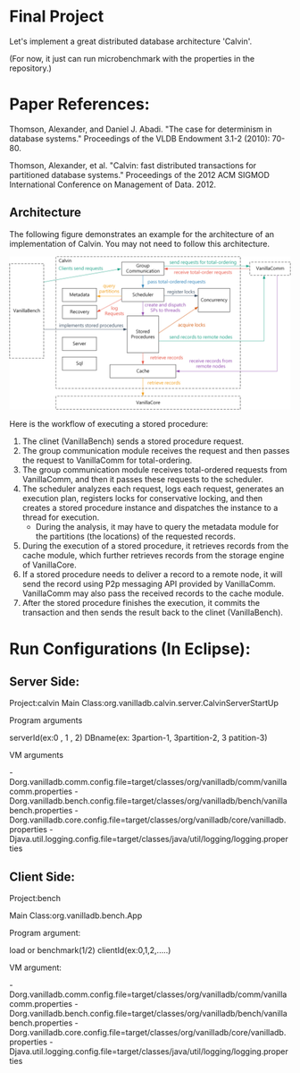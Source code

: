 # Final Project

Let's implement a great distributed database architecture 'Calvin'.

(For now, it just can run microbenchmark with the properties in the repository.)

# Paper References:

Thomson, Alexander, and Daniel J. Abadi. "The case for determinism in database systems." Proceedings of the VLDB Endowment 3.1-2 (2010): 70-80.

Thomson, Alexander, et al. "Calvin: fast distributed transactions for partitioned database systems." Proceedings of the 2012 ACM SIGMOD International Conference on Management of Data. 2012.

## Architecture

The following figure demonstrates an example for the architecture of an implementation of Calvin. You may not need to follow this architecture.

![final-project-architecture.png](final-project-architecture.png)

Here is the workflow of executing a stored procedure:

1. The clinet (VanillaBench) sends a stored procedure request.
2. The group communication module receives the request and then passes the request to VanillaComm for total-ordering.
3. The group communication module receives total-ordered requests from VanillaComm, and then it passes these requests to the scheduler.
4. The scheduler analyzes each request, logs each request, generates an execution plan, registers locks for conservative locking, and then creates a stored procedure instance and dispatches the instance to a thread for execution.
    - During the analysis, it may have to query the metadata module for the partitions (the locations) of the requested records.
5. During the execution of a stored procedure, it retrieves records from the cache module, which further retrieves records from the storage engine of VanillaCore.
6. If a stored procedure needs to deliver a record to a remote node, it will send the record using P2p messaging API provided by VanillaComm. VanillaComm may also pass the received records to the cache module.
7. After the stored procedure finishes the execution, it commits the transaction and then sends the result back to the clinet (VanillaBench).

# Run Configurations (In Eclipse):

## Server Side:

Project:calvin
Main Class:org.vanilladb.calvin.server.CalvinServerStartUp

Program arguments

serverId(ex:0 , 1 , 2)
DBname(ex: 3partion-1, 3partition-2, 3 patition-3)

VM arguments

-Dorg.vanilladb.comm.config.file=target/classes/org/vanilladb/comm/vanillacomm.properties
-Dorg.vanilladb.bench.config.file=target/classes/org/vanilladb/bench/vanillabench.properties
-Dorg.vanilladb.core.config.file=target/classes/org/vanilladb/core/vanilladb.properties
-Djava.util.logging.config.file=target/classes/java/util/logging/logging.properties


## Client Side:

Project:bench

Main Class:org.vanilladb.bench.App

Program argument:

load or benchmark(1/2)
clientId(ex:0,1,2,.....)

VM argument:

-Dorg.vanilladb.comm.config.file=target/classes/org/vanilladb/comm/vanillacomm.properties
-Dorg.vanilladb.bench.config.file=target/classes/org/vanilladb/bench/vanillabench.properties
-Dorg.vanilladb.core.config.file=target/classes/org/vanilladb/core/vanilladb.properties
-Djava.util.logging.config.file=target/classes/java/util/logging/logging.properties

